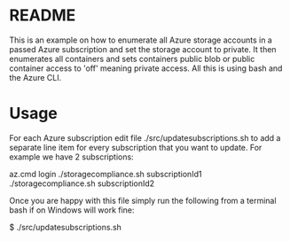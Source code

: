 # README
This is an example on how to enumerate all Azure storage accounts in a passed Azure subscription and set the storage account to private. It then enumerates all containers and sets containers public blob or public container access to 'off' meaning private access. All this is using bash and the Azure CLI.

# Usage

For each Azure subscription edit file ./src/updatesubscriptions.sh to add a separate line item for every subscription that you want to update. For example we have 2 subscriptions:

az.cmd login
./storagecompliance.sh subscriptionId1
./storagecompliance.sh subscriptionId2

Once you are happy with this file simply run the following from a terminal bash if on Windows will work fine:

$ ./src/updatesubscriptions.sh





